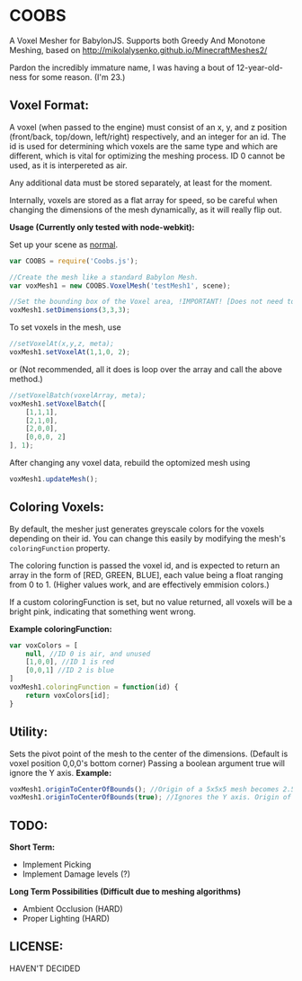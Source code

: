 COOBS
=====

A Voxel Mesher for BabylonJS. Supports both Greedy And Monotone Meshing, based on http://mikolalysenko.github.io/MinecraftMeshes2/

Pardon the incredibly immature name, I was having a bout of 12-year-old-ness for some reason. (I'm 23.)

Voxel Format:
---
A voxel (when passed to the engine) must consist of an x, y, and z position (front/back, top/down, left/right) respectively, and an integer for an id. The id is used for determining which voxels are the same type and which are different, which is vital for optimizing the meshing process. ID 0 cannot be used, as it is interpereted as air.

Any additional data must be stored separately, at least for the moment.

Internally, voxels are stored as a flat array for speed, so be careful when changing the dimensions of the mesh dynamically, as it will really flip out.

**Usage (Currently only tested with node-webkit):**

Set up your scene as [normal](https://github.com/BabylonJS/Babylon.js/wiki/01---Basic-scene).
```javascript
var COOBS = require('Coobs.js');

//Create the mesh like a standard Babylon Mesh.
var voxMesh1 = new COOBS.VoxelMesh('testMesh1', scene);

//Set the bounding box of the Voxel area, !IMPORTANT! [Does not need to be cubic, can be rectangular]
voxMesh1.setDimensions(3,3,3);
```

To set voxels in the mesh, use
```javascript
//setVoxelAt(x,y,z, meta);
voxMesh1.setVoxelAt(1,1,0, 2);
```
or (Not recommended, all it does is loop over the array and call the above method.)
```javascript
//setVoxelBatch(voxelArray, meta);
voxMesh1.setVoxelBatch([
	[1,1,1],
	[2,1,0],
	[2,0,0],
	[0,0,0, 2]
], 1);
```
After changing any voxel data, rebuild the optomized mesh using
```javascript
voxMesh1.updateMesh();
```

Coloring Voxels:
---
By default, the mesher just generates greyscale colors for the voxels depending on their id. You can change this easily by modifying the mesh's `coloringFunction` property.

The coloring function is passed the voxel id, and is expected to return an array in the form of [RED, GREEN, BLUE], each value being a float ranging from 0 to 1. (Higher values work, and are effectively emmision colors.)

If a custom coloringFunction is set, but no value returned, all voxels will be a bright pink, indicating that something went wrong.

**Example coloringFunction:**
```javascript
var voxColors = [
	null, //ID 0 is air, and unused
	[1,0,0], //ID 1 is red
	[0,0,1] //ID 2 is blue
]
voxMesh1.coloringFunction = function(id) {
	return voxColors[id];
}
```

Utility:
---

Sets the pivot point of the mesh to the center of the dimensions. (Default is voxel position 0,0,0's bottom corner)
Passing a boolean argument true will ignore the Y axis.
**Example:**
```javascript
voxMesh1.originToCenterOfBounds(); //Origin of a 5x5x5 mesh becomes 2.5,2.5,2.5
voxMesh1.originToCenterOfBounds(true); //Ignores the Y axis. Origin of a 5x5x5 mesh becomes 2.5,0,2.5
```


TODO:
---
**Short Term:**
* Implement Picking
* Implement Damage levels (?)

**Long Term Possibilities (Difficult due to meshing algorithms)**
* Ambient Occlusion (HARD)
* Proper Lighting (HARD)

LICENSE:
---
HAVEN'T DECIDED
